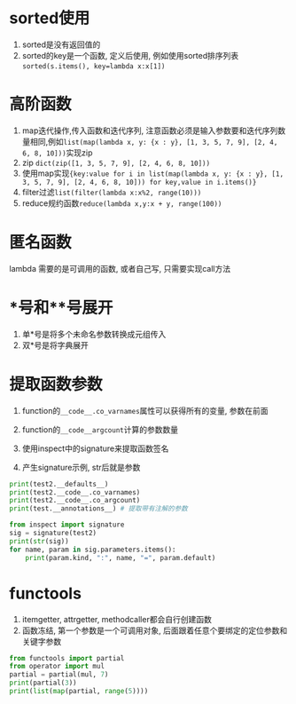 # sorted使用
1. sorted是没有返回值的
2. sorted的key是一个函数, 定义后使用, 例如使用sorted排序列表`sorted(s.items(), key=lambda x:x[1])`

# 高阶函数
1. map迭代操作,传入函数和迭代序列, 注意函数必须是输入参数要和迭代序列数量相同,例如`list(map(lambda x, y: {x : y}, [1, 3, 5, 7, 9], [2, 4, 6, 8, 10]))`实现zip
2. zip `dict(zip([1, 3, 5, 7, 9], [2, 4, 6, 8, 10]))`
3. 使用map实现`{key:value for i in list(map(lambda x, y: {x : y}, [1, 3, 5, 7, 9], [2, 4, 6, 8, 10])) for key,value in i.items()}`
4. filter过滤`list(filter(lambda x:x%2, range(10)))`
5. reduce规约函数`reduce(lambda x,y:x + y, range(100))`

# 匿名函数
lambda 需要的是可调用的函数, 或者自己写, 只需要实现call方法

# *号和**号展开
1. 单*号是将多个未命名参数转换成元组传入
2. 双*号是将字典展开

# 提取函数参数
1. function的`__code__.co_varnames`属性可以获得所有的变量, 参数在前面
2. function的`__code__argcount`计算的参数数量

1. 使用inspect中的signature来提取函数签名
2. 产生signature示例, str后就是参数

``` python
print(test2.__defaults__)
print(test2.__code__.co_varnames)
print(test2.__code__.co_argcount)
print(test.__annotations__) # 提取带有注解的参数

from inspect import signature
sig = signature(test2)
print(str(sig))
for name, param in sig.parameters.items():
    print(param.kind, ":", name, "=", param.default)
```

# functools
1. itemgetter, attrgetter, methodcaller都会自行创建函数
2. 函数冻结, 第一个参数是一个可调用对象, 后面跟着任意个要绑定的定位参数和关键字参数

```python
from functools import partial
from operator import mul
partial = partial(mul, 7)
print(partial(3))
print(list(map(partial, range(5))))
```